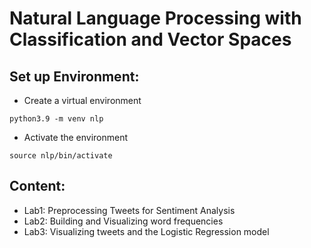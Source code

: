 # Natural Language Processing with Classification and Vector Spaces

## Set up Environment:
- Create a virtual environment
```
python3.9 -m venv nlp
```
- Activate the environment
  
```
source nlp/bin/activate
```

## Content:
- Lab1: Preprocessing Tweets for Sentiment Analysis
- Lab2: Building and Visualizing word frequencies
- Lab3: Visualizing tweets and the Logistic Regression model
